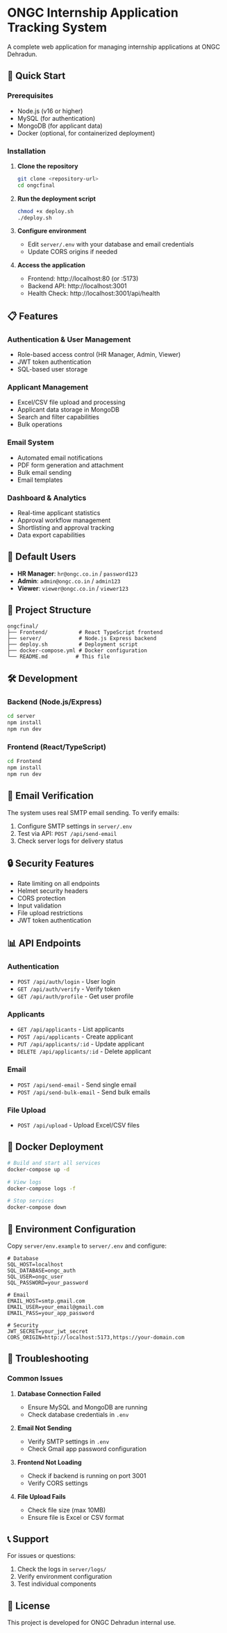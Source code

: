 # ONGC Internship Application Tracking System

A complete web application for managing internship applications at ONGC Dehradun.

## 🚀 Quick Start

### Prerequisites

- Node.js (v16 or higher)
- MySQL (for authentication)
- MongoDB (for applicant data)
- Docker (optional, for containerized deployment)

### Installation

1. **Clone the repository**
   ```bash
   git clone <repository-url>
   cd ongcfinal
   ```

2. **Run the deployment script**
   ```bash
   chmod +x deploy.sh
   ./deploy.sh
   ```

3. **Configure environment**
   - Edit `server/.env` with your database and email credentials
   - Update CORS origins if needed

4. **Access the application**
   - Frontend: http://localhost:80 (or :5173)
   - Backend API: http://localhost:3001
   - Health Check: http://localhost:3001/api/health

## 📋 Features

### Authentication & User Management
- Role-based access control (HR Manager, Admin, Viewer)
- JWT token authentication
- SQL-based user storage

### Applicant Management
- Excel/CSV file upload and processing
- Applicant data storage in MongoDB
- Search and filter capabilities
- Bulk operations

### Email System
- Automated email notifications
- PDF form generation and attachment
- Bulk email sending
- Email templates

### Dashboard & Analytics
- Real-time applicant statistics
- Approval workflow management
- Shortlisting and approval tracking
- Data export capabilities

## 🔐 Default Users

- **HR Manager**: `hr@ongc.co.in` / `password123`
- **Admin**: `admin@ongc.co.in` / `admin123`
- **Viewer**: `viewer@ongc.co.in` / `viewer123`

## 📁 Project Structure

```
ongcfinal/
├── Frontend/          # React TypeScript frontend
├── server/            # Node.js Express backend
├── deploy.sh          # Deployment script
├── docker-compose.yml # Docker configuration
└── README.md         # This file
```

## 🛠️ Development

### Backend (Node.js/Express)
```bash
cd server
npm install
npm run dev
```

### Frontend (React/TypeScript)
```bash
cd Frontend
npm install
npm run dev
```

## 📧 Email Verification

The system uses real SMTP email sending. To verify emails:

1. Configure SMTP settings in `server/.env`
2. Test via API: `POST /api/send-email`
3. Check server logs for delivery status

## 🔒 Security Features

- Rate limiting on all endpoints
- Helmet security headers
- CORS protection
- Input validation
- File upload restrictions
- JWT token authentication

## 📊 API Endpoints

### Authentication
- `POST /api/auth/login` - User login
- `GET /api/auth/verify` - Verify token
- `GET /api/auth/profile` - Get user profile

### Applicants
- `GET /api/applicants` - List applicants
- `POST /api/applicants` - Create applicant
- `PUT /api/applicants/:id` - Update applicant
- `DELETE /api/applicants/:id` - Delete applicant

### Email
- `POST /api/send-email` - Send single email
- `POST /api/send-bulk-email` - Send bulk emails

### File Upload
- `POST /api/upload` - Upload Excel/CSV files

## 🐳 Docker Deployment

```bash
# Build and start all services
docker-compose up -d

# View logs
docker-compose logs -f

# Stop services
docker-compose down
```

## 📝 Environment Configuration

Copy `server/env.example` to `server/.env` and configure:

```env
# Database
SQL_HOST=localhost
SQL_DATABASE=ongc_auth
SQL_USER=ongc_user
SQL_PASSWORD=your_password

# Email
EMAIL_HOST=smtp.gmail.com
EMAIL_USER=your_email@gmail.com
EMAIL_PASS=your_app_password

# Security
JWT_SECRET=your_jwt_secret
CORS_ORIGIN=http://localhost:5173,https://your-domain.com
```

## 🚨 Troubleshooting

### Common Issues

1. **Database Connection Failed**
   - Ensure MySQL and MongoDB are running
   - Check database credentials in `.env`

2. **Email Not Sending**
   - Verify SMTP settings in `.env`
   - Check Gmail app password configuration

3. **Frontend Not Loading**
   - Check if backend is running on port 3001
   - Verify CORS settings

4. **File Upload Fails**
   - Check file size (max 10MB)
   - Ensure file is Excel or CSV format

## 📞 Support

For issues or questions:
1. Check the logs in `server/logs/`
2. Verify environment configuration
3. Test individual components

## 📄 License

This project is developed for ONGC Dehradun internal use. 